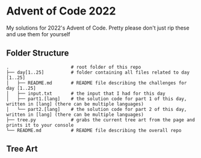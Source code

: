 # Advent of Code 2022

My solutions for 2022's Advent of Code. Pretty please don't just rip these and use them for yourself

## Folder Structure

```
.                       # root folder of this repo
├── day[1..25]          # folder containing all files related to day [1..25]
│   ├── README.md       # README file describing the challenges for day [1..25]
│   ├── input.txt       # the input that I had for this day
│   ├── part1.[lang]    # the solution code for part 1 of this day, written in [lang] (there can be multiple languages)
│   └── part2.[lang]    # the solution code for part 2 of this day, written in [lang] (there can be multiple languages)
├── tree.py             # grabs the current tree art from the page and prints it to your console
└── README.md           # README file describing the overall repo
```

## Tree Art

```

```
